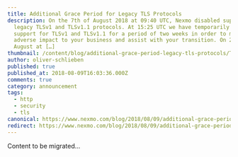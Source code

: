 ```yaml
---
title: Additional Grace Period for Legacy TLS Protocols
description: On the 7th of August 2018 at 09:40 UTC, Nexmo disabled support of
  legacy TLSv1 and TLSv1.1 protocols. At 15:25 UTC we have temporarily restored
  support for TLSv1 and TLSv1.1 for a period of two weeks in order to mitigate
  adverse impact to your business and assist with your transition. On 21st of
  August at […]
thumbnail: /content/blog/additional-grace-period-legacy-tls-protocols/TLS-Deprecation_1200x675.png
author: oliver-schlieben
published: true
published_at: 2018-08-09T16:03:36.000Z
comments: true
category: announcement
tags:
  - http
  - security
  - tls
canonical: https://www.nexmo.com/blog/2018/08/09/additional-grace-period-legacy-tls-protocols
redirect: https://www.nexmo.com/blog/2018/08/09/additional-grace-period-legacy-tls-protocols
---
```


Content to be migrated...
